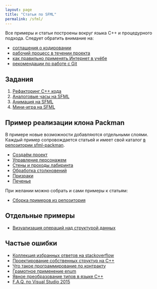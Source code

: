 ```yaml
---
layout: page
title: "Статьи по SFML"
permalink: /sfml/
---
```


Все примеры и статьи построены вокруг языка C++ и процедурного подхода. Следует обратить внимание на:

- [соглашения о кодировании](/sfml/coding_conventions.html)
- [рабочий процесс в течении проекта](/sfml/workflow-knowledge.html)
- [как правильно применять Интернет в учёбе](/sfml/how-to-use-web.html)
- [рекомендации по работе с Git](/sfml/git-workflow.html)

## Задания

 1. [Рефакторинг C++ кода](/sfml/1.1-refactor.html)
 2. [Аналоговые часы на SFML](/sfml/1.2-clocks.html)
 3. [Анимация на SFML](/sfml/1.3-animation.html)
 4. [Мини-игра на SFML](/sfml/1.4-minigames.html)

## Пример реализации клона Packman

В примере новые возможности добавляются отдельными слоями. Каждый пример сопровождается статьей и имеет свой каталог [в репозитории sfml-packman](https://github.com/ps-group/sfml-packman).

- [Создаём проект](/packman/1.html)
- [Управление персонажем](/packman/2.html)
- [Стены и проходы лабиринта](/packman/3.html)
- [Обработка столкновений](/packman/4.html)
- [Призраки](/packman/5.html)
- [Печенье](/packman/6.html)

При желании можно собрать и сами примеры к статьям:

- [Сборка примеров из репозитория](/packman/building_examples.html)

## Отдельные примеры

- [Визуализация операций над структурой данных](/sfml/array-visualization.html)

## Частые ошибки

- [Коллекция избранных ответов на stackoverflow](/sfml/stackoverflow-answers.html)
- [Проектирование собственных структур на C++](/sfml/structs-design.html)
- [Что такое программирование по контракту](/sfml/design-by-contract.html)
- [Грамотное применение enum](/sfml/mastering-enums.html)
- [Явное преобразование типов в языке C++](/sfml/explicit-cast.html)
- [F.A.Q. по Visual Studio 2015](/sfml/vs2015-faq.html)
